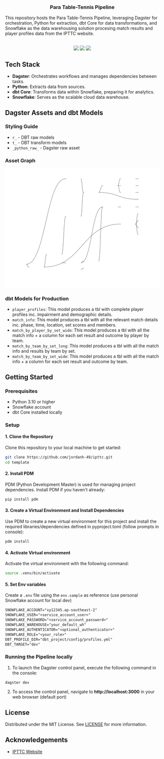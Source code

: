 <br/>
<p align="center">
  <h3 align="center">Para Table-Tennis Pipeline</h3>

  <p align="left">
    This repository hosts the Para Table-Tennis Pipeline, leveraging Dagster for orchestration, Python for extraction, dbt Core for data transformations, and Snowflake as the data warehousing solution procesing match results and player profiles data from the IPTTC website.
    <br/>
    <br/>
  </p>
</p>

<p align="center">
  <img src="https://img.shields.io/github/downloads/jordanh-49/ipttc/total">
  <img src="https://img.shields.io/github/stars/jordanh-49/ipttc?style=social">
  <img src="https://img.shields.io/github/license/jordanh-49/ipttc">
</p>

## Tech Stack
- **Dagster**: Orchestrates workflows and manages dependencies between tasks.
- **Python**: Extracts data from sources.
- **dbt Core**: Transforms data within Snowflake, preparing it for analytics.
- **Snowflake**: Serves as the scalable cloud data warehouse.

## Dagster Assets and dbt Models

### Styling Guide

- `r_` - DBT raw models
- `t_` - DBT transform models
- `_python_raw_` - Dagster raw asset

### Asset Graph
![Asset Graph](assets/images/Job_all_assets.svg)

### dbt Models for Production
- `player_profiles`: This model produces a tbl with complete player profiles inc. impairment and demographic details.
- `match_info`: This model produces a tbl with all the relevant match details inc. phase, time, location, set scores and members.
- `match_by_player_by_set_wide`: This model produces a tbl with all the match info + a column for each set result and outcome by player by team.
- `match_by_team_by_set_long`: This model produces a tbl with all the match info and results by team by set.
- `match_by_team_by_set_wide`: This model produces a tbl with all the match info + a column for each set result and outcome by team.


## Getting Started

### Prerequisites
- Python 3.10 or higher
- Snowflake account
- dbt Core installed locally

### Setup

#### 1. Clone the Repository

Clone this repository to your local machine to get started:

```bash
git clone https://github.com/jordanh-49/ipttc.git
cd template
```

#### 2. Install PDM
PDM (Python Development Master) is used for managing project dependencies.
Install PDM if you haven't already:

```bash
pip install pdm
```

#### 3. Create a Virtual Environment and Install Dependencies
Use PDM to create a new virtual environment for this project and install the required libraries/dependencies defined in pyproject.toml (follow prompts in console):
```bash
pdm install
```

#### 4. Activate Virtual environment
Activate the virtual environment with the following command:
```bash
source .venv/bin/activate
```

#### 5. Set Env variables
Create a `.env` file using the `env.sample` as reference (use personal Snowflake account for local dev)
```
SNOWFLAKE_ACCOUNT="xy12345.ap-southeast-2"
SNOWFLAKE_USER="<service_account_user>"
SNOWFLAKE_PASSWORD="<service_account_password>"
SNOWFLAKE_WAREHOUSE="your_default_wh"
SNOWFLAKE_AUTHENTICATOR="<optional_authenticator>"
SNOWFLAKE_ROLE="<your_role>"
DBT_PROFILE_DIR="dbt_project/config/profiles.yml"
DBT_TARGET="dev"
```

### Running the Pipeline locally

1. To launch the Dagster control panel, execute the following command in the console:
 ```bash
dagster dev
 ```
2. To access the control panel, navigate to **http://localhost:3000** in your web browser (default port)

## License

Distributed under the MIT License. See [LICENSE](https://github.com/jordanh-49/portfolio/blob/main/LICENSE.md) for more information.

## Acknowledgements

* [IPTTC Website](https://www.ipttc.org/)

